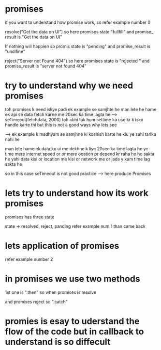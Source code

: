 # promises

if you want to understand how promise work, so refer example number 0

resolve("Get the data on UI")
so here promises state "fullfill" and promise_ result is "Get the data on UI"


If nothing will happien so promis state is "pending" and promise_result is "undifine"

reject("Server not Found 404")
so here promises state is "rejected " and promise_result is "server not found 404"

# try to understand why we need promises 
toh promises k need isliye padi ek example se samjhte he
man lete he hame ek api se data fetch karne me 20sec ka time lagta he --> seTimeout(fetchdata, 2000)
toh abhi tak hum settime ka use kr k isko handle karte thi but this is not a good ways why lets see 

--> ek example k madhyam se samjhne ki koshish karte he kiu ye sahi tarika nahi he 

man lete hame ek data ko ui me dekhne k liye 20sec ka time lagta he ye time mere internet speed or or mere ocation pr depend kr raha he ho sakta he yahi data kisi or location me kisi or network me or jada y kam time lag sakta he 

so in this case seTimeout is not good practice --> here produce Promises 

# lets try to understand how its work promises

promises has three state

state => resolved, reject, panding 
refer example num 1 than came back

# lets application of promises

refer example number 2



#  in promises we use two methods 

1st one is ".then"
so when promises is resolve

and promises reject so ".catch"



# promies is esay to uderstand the flow of the code but in  callback to understand is so diffecult